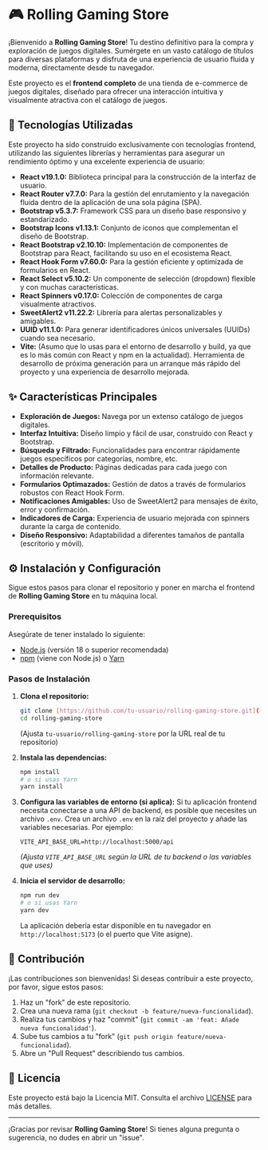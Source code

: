 # 🎮 Rolling Gaming Store

¡Bienvenido a **Rolling Gaming Store**! Tu destino definitivo para la compra y exploración de juegos digitales. Sumérgete en un vasto catálogo de títulos para diversas plataformas y disfruta de una experiencia de usuario fluida y moderna, directamente desde tu navegador.

Este proyecto es el **frontend completo** de una tienda de e-commerce de juegos digitales, diseñado para ofrecer una interacción intuitiva y visualmente atractiva con el catálogo de juegos.

## 🚀 Tecnologías Utilizadas

Este proyecto ha sido construido exclusivamente con tecnologías frontend, utilizando las siguientes librerías y herramientas para asegurar un rendimiento óptimo y una excelente experiencia de usuario:

* **React v19.1.0:** Biblioteca principal para la construcción de la interfaz de usuario.
* **React Router v7.7.0:** Para la gestión del enrutamiento y la navegación fluida dentro de la aplicación de una sola página (SPA).
* **Bootstrap v5.3.7:** Framework CSS para un diseño base responsivo y estandarizado.
* **Bootstrap Icons v1.13.1:** Conjunto de iconos que complementan el diseño de Bootstrap.
* **React Bootstrap v2.10.10:** Implementación de componentes de Bootstrap para React, facilitando su uso en el ecosistema React.
* **React Hook Form v7.60.0:** Para la gestión eficiente y optimizada de formularios en React.
* **React Select v5.10.2:** Un componente de selección (dropdown) flexible y con muchas características.
* **React Spinners v0.17.0:** Colección de componentes de carga visualmente atractivos.
* **SweetAlert2 v11.22.2:** Librería para alertas personalizables y amigables.
* **UUID v11.1.0:** Para generar identificadores únicos universales (UUIDs) cuando sea necesario.
* **Vite:** (Asumo que lo usas para el entorno de desarrollo y build, ya que es lo más común con React y npm en la actualidad). Herramienta de desarrollo de próxima generación para un arranque más rápido del proyecto y una experiencia de desarrollo mejorada.

## ✨ Características Principales

* **Exploración de Juegos:** Navega por un extenso catálogo de juegos digitales.
* **Interfaz Intuitiva:** Diseño limpio y fácil de usar, construido con React y Bootstrap.
* **Búsqueda y Filtrado:** Funcionalidades para encontrar rápidamente juegos específicos por categorías, nombre, etc.
* **Detalles de Producto:** Páginas dedicadas para cada juego con información relevante.
* **Formularios Optimazados:** Gestión de datos a través de formularios robustos con React Hook Form.
* **Notificaciones Amigables:** Uso de SweetAlert2 para mensajes de éxito, error y confirmación.
* **Indicadores de Carga:** Experiencia de usuario mejorada con spinners durante la carga de contenido.
* **Diseño Responsivo:** Adaptabilidad a diferentes tamaños de pantalla (escritorio y móvil).

## ⚙️ Instalación y Configuración

Sigue estos pasos para clonar el repositorio y poner en marcha el frontend de **Rolling Gaming Store** en tu máquina local.

### Prerequisitos

Asegúrate de tener instalado lo siguiente:

* [Node.js](https://nodejs.org/es/) (versión 18 o superior recomendada)
* [npm](https://www.npmjs.com/) (viene con Node.js) o [Yarn](https://yarnpkg.com/)

### Pasos de Instalación

1.  **Clona el repositorio:**
    ```bash
    git clone [https://github.com/tu-usuario/rolling-gaming-store.git](https://github.com/tu-usuario/rolling-gaming-store.git)
    cd rolling-gaming-store
    ```
    (Ajusta `tu-usuario/rolling-gaming-store` por la URL real de tu repositorio)

2.  **Instala las dependencias:**
    ```bash
    npm install
    # o si usas Yarn
    yarn install
    ```

3.  **Configura las variables de entorno (si aplica):**
    Si tu aplicación frontend necesita conectarse a una API de backend, es posible que necesites un archivo `.env`. Crea un archivo `.env` en la raíz del proyecto y añade las variables necesarias. Por ejemplo:
    ```
    VITE_API_BASE_URL=http://localhost:5000/api
    ```
    *(Ajusta `VITE_API_BASE_URL` según la URL de tu backend o las variables que uses)*

4.  **Inicia el servidor de desarrollo:**
    ```bash
    npm run dev
    # o si usas Yarn
    yarn dev
    ```
    La aplicación debería estar disponible en tu navegador en `http://localhost:5173` (o el puerto que Vite asigne).

## 🤝 Contribución

¡Las contribuciones son bienvenidas! Si deseas contribuir a este proyecto, por favor, sigue estos pasos:

1.  Haz un "fork" de este repositorio.
2.  Crea una nueva rama (`git checkout -b feature/nueva-funcionalidad`).
3.  Realiza tus cambios y haz "commit" (`git commit -am 'feat: Añade nueva funcionalidad'`).
4.  Sube tus cambios a tu "fork" (`git push origin feature/nueva-funcionalidad`).
5.  Abre un "Pull Request" describiendo tus cambios.

## 📄 Licencia

Este proyecto está bajo la Licencia MIT. Consulta el archivo [LICENSE](LICENSE) para más detalles.

---

¡Gracias por revisar **Rolling Gaming Store**! Si tienes alguna pregunta o sugerencia, no dudes en abrir un "issue".